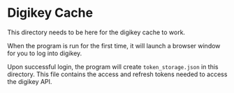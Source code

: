 # Digikey Cache

This directory needs to be here for the digikey cache to work.

When the program is run for the first time, it will launch a browser window
for you to log into digikey.

Upon successful login, the program will create `token_storage.json` in this
directory. This file contains the access and refresh tokens needed to access
the digikey API.

